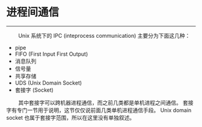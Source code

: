 # 进程间通信
***

&emsp;&emsp;
Unix 系统下的 IPC (inteprocess communication) 主要分为下面这几种：

+ pipe
+ FIFO (First Input First Output)
+ 消息队列
+ 信号量
+ 共享存储
+ UDS (Unix Domain Socket)
+ 套接字 (Socket)

&emsp;&emsp;
其中套接字可以跨机器进程通信，而之前几类都是单机进程之间通信。
套接字有专门一节用于说明，这节仅仅说前面几类单机进程通信手段。
Unix domain socket 也属于套接字范围，所以在这里没有单独叙述。